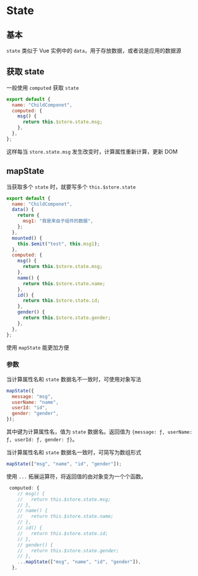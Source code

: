 # State

## 基本

`state` 类似于 Vue 实例中的 `data`，用于存放数据，或者说是应用的数据源

## 获取 state

一般使用 `computed` 获取 `state`

```js
export default {
  name: "ChildComponet",
  computed: {
    msg() {
      return this.$store.state.msg;
    },
  },
};
```

这样每当 `store.state.msg` 发生改变时，计算属性重新计算，更新 DOM

## mapState

当获取多个 `state` 时，就要写多个 `this.$store.state`

```js
export default {
  name: "ChildComponet",
  data() {
    return {
      msg1: "我是来自子组件的数据",
    };
  },
  mounted() {
    this.$emit("test", this.msg1);
  },
  computed: {
    msg() {
      return this.$store.state.msg;
    },
    name() {
      return this.$store.state.name;
    },
    id() {
      return this.$store.state.id;
    },
    gender() {
      return this.$store.state.gender;
    },
  },
};
```

使用 `mapState` 能更加方便

### 参数

当计算属性名和 `state` 数据名不一致时，可使用对象写法

```js
mapState({
  message: "msg",
  userName: "name",
  userId: "id",
  gender: "gender",
});
```

其中键为计算属性名，值为 `state` 数据名。返回值为 `{message: ƒ, userName: ƒ, userId: ƒ, gender: ƒ}`。

当计算属性名和 `state` 数据名一致时，可简写为数组形式

```js
mapState(["msg", "name", "id", "gender"]);
```

使用 `...` 拓展运算符，将返回值的由对象变为一个个函数。

```js
 computed: {
    // msg() {
    //   return this.$store.state.msg;
    // },
    // name() {
    //   return this.$store.state.name;
    // },
    // id() {
    //   return this.$store.state.id;
    // },
    // gender() {
    //   return this.$store.state.gender;
    // },
    ...mapState(["msg", "name", "id", "gender"]),
  },
```
